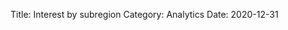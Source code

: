 Title: Interest by subregion
Category: Analytics
Date: 2020-12-31

<script type="text/javascript" src="https://ssl.gstatic.com/trends_nrtr/2431_RC04/embed_loader.js"></script> <script type="text/javascript"> trends.embed.renderExploreWidget("GEO_MAP", {"comparisonItem":[{"keyword":"William middle school","geo":"US","time":"today 12-m"}],"category":0,"property":""}, {"exploreQuery":"q=William%20middle%20school&geo=US&date=today 12-m","guestPath":"https://trends.google.com:443/trends/embed/"}); </script> 
